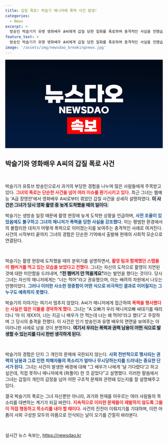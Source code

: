 ```yaml
---
title: 갑질 폭로! 박슬기 매니저에 폭력 사건 발생!
categories:
  - News
excerpt: >
  방송인 박슬기가 유명 영화배우 A씨에게 갑질 당한 일화를 폭로하며 충격적인 사실을 전했습니다. 현장에서의 불쾌한 경험과 함께 매니저가 맞은 사실이 공개되면서 누리꾼들의 관심이 집중되고 있습니다.
feature_text: >
  방송인 박슬기가 유명 영화배우 A씨에게 갑질 당한 일화를 폭로하며 충격적인 사실을 전했습니다. 현장에서의 불쾌한 경험과 함께 매니저가 맞은 사실이 공개되면서 누리꾼들의 관심이 집중되고 있습니다.
image: '/assets/img/newsdao_breakingnews.jpg'
---
```


<p><img src="/assets/img/newsdao_breakingnews.jpg" alt="ranknews 속보" /></p>

<h2 data-ke-size="size26">박슬기와 영화배우 A씨의 갑질 폭로 사건</h2>

<p data-ke-size="size16">&nbsp;</p>

<p>박슬기가 유튜브 방송인으로서 과거의 부당한 경험을 나누며 많은 사람들에게 주목받고 있다. <b><span style="color: #ee2323;">그녀의 폭로는 단순한 사건을 넘어 여러 이슈를 환기시키고 있다.</span></b> 최근 그녀는 웹예능 ‘A급 장영란’에서 영화배우 A씨로부터 겪었던 갑질 사건을 상세히 설명하였다. <b><span style="background-color: #21538527;">이 사건은 그녀가 당시 영화 촬영 중 늦게 도착했을 때의 일이다.</span></b> </p>

<p>박슬기는 생방송 일정 때문에 촬영 현장에 늦게 도착한 상황을 언급하며, <b><span style="color: #1a5490;">사전 조율이 있었음에도 불구하고 그녀의 매니저가 폭력을 당한 사실을 강조했다.</span></b> 이는 평범한 환경에서의 불합리한 대처가 어떻게 폭력으로 이어졌는지를 보여주는 충격적인 사례로 여겨진다. 사건의 시작부터 끝까지 그녀의 경험은 단순한 기억에서 출발해 현재의 사회적 모순으로 연결된다.</p>

<p data-ke-size="size16">&nbsp;</p>

<p>박슬기는 촬영 현장에 도착했을 때의 분위기를 설명하면서, <b><span style="color: #ee2323;">촬영 팀과 함께했던 스텝들이 햄버거를 먹고 있는 모습을 보았다고 전했다.</span></b> 그녀는 자신의 도착으로 촬영이 지연된 것에 대한 미안함을 드러내며, <b><span style="background-color: #21538527;">“전 햄버거 안 먹을게요”</span></b>라는 발언을 했다는 것이다. 당시 그녀는 자신의 매니저에게는 “너는 먹어”라고 권유했으며, 이는 배려의 차원에서 나오는 언행이었다. <b><span style="color: #1a5490;">그러나 이러한 사소한 정중함이 어떤 식으로 비극적인 결과로 이어질지는 그 누구도 예측하지 못했다.</span></b></p>

<p>박슬기의 이야기는 여기서 멈추지 않았다. A씨가 매니저에게 접근하여 <b><span style="color: #ee2323;">폭력을 행사했다는 사실은 많은 이들을 경악하게 했다.</span></b> 그녀는 “A 오빠가 우리 매니저오빠 싸대기를 때리더니 ‘야 이 개XX야, 너는 지금 니 배우가 안 먹는데 너는 왜 먹어!’라고 했다”고 주장하며 그 당시의 충격을 전했다. 이 사건은 인기 방송인과 유명 배우의 면면을 보여주는 아이러니한 사례로 남을 것이 분명하다. <b><span style="background-color: #21538527;">여기서 우리는 폭력과 권력 남용이 어떤 식으로 발생할 수 있는지를 다시 한번 생각하게 된다.</span></b></p>

<p data-ke-size="size16">&nbsp;</p>

<p>박슬기의 경험은 단지 그 개인의 문제에 국한되지 않는다. <b><span style="color: #1a5490;">사회 전반적으로 행사되는 권력의 남용과 그로 인한 피해자들의 목소리가 얼마나 무시당하는지를 드러내는 중요한 단서가 된다.</span></b> 그녀는 사건이 발생한 배경에 대해 “그 배우가 나에게 ‘널 기다렸다’고 하고 싶은데, 직접 못하니 매니저에게 (화풀이) 한 것 같았다”고 설명했다. 이러한 말씀에서 그녀는 갑질이 개인의 감정을 넘어 어떤 구조적 문제와 관련돼 있는지를 잘 설명해주고 있다.</p>

<p>결국 박슬기의 폭로는 그녀 자신뿐만 아니라, 과거와 현재를 아우르는 여러 사람들의 목소리를 대변하는 계기가 되길 바란다. <b><span style="color: #ee2323;">지속적으로 이러한 문제들이 재발하지 않도록 그들이 직접 행동하고 목소리를 내야 할 때이다.</span></b> 사건의 진전이 이뤄지기를 기대하며, 이런 아픔이 사회 구성원 모두의 아픔으로 인식되는 날이 오기를 간절히 바라본다. </p>

<p data-ke-size="size16">&nbsp;</p>
실시간 뉴스 속보는, <a href="https://newsdao.kr" rel="dofollow">https://newsdao.kr</a>


